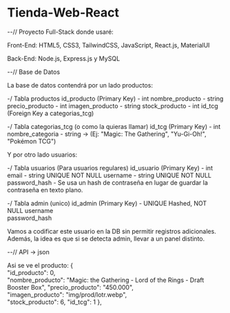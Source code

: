 # Tienda-Web-React


--// Proyecto Full-Stack donde usaré:

Front-End: HTML5, CSS3, TailwindCSS, JavaScript, React.js, MaterialUI

Back-End: Node.js, Express.js y MySQL

--// Base de Datos

La base de datos contendrá por un lado productos:

-/ Tabla productos
id_producto (Primary Key) - int
nombre_producto - string
precio_producto - int
imagen_producto - string
stock_producto - int
id_tcg (Foreign Key a categorias_tcg)

-/ Tabla categorias_tcg (o como la quieras llamar)
id_tcg (Primary Key) - int
nombre_categoria - string -> (Ej: "Magic: The Gathering", "Yu-Gi-Oh!", "Pokémon TCG")


Y por otro lado usuarios: 

-/ Tabla usuarios (Para usuarios regulares)
id_usuario (Primary Key) - int
email - string UNIQUE NOT NULL
username - string UNIQUE NOT NULL
password_hash - Se usa un hash de contraseña en lugar de guardar la contraseña en texto plano.	


-/ Tabla admin (unico)
id_admin (Primary Key) - UNIQUE Hashed, NOT NULL
username	
password_hash

Vamos a codificar este usuario en la DB sin permitir registros adicionales.
Además, la idea es que si se detecta admin, llevar a un panel distinto.


--// API -> json

Asi se ve el producto: 
{          
"id_producto": 0,                                 
"nombre_producto": "Magic: the Gathering - Lord of the Rings - Draft Booster Box",
"precio_producto": "450.000",    
"imagen_producto": "img/prod/lotr.webp",     
"stock_producto": 6,
"id_tcg": 1
},
